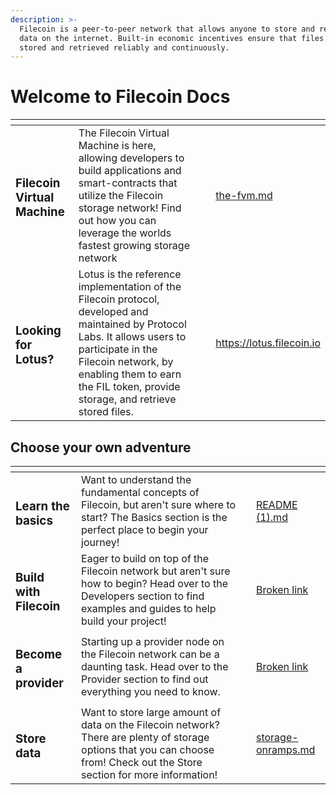 ```yaml
---
description: >-
  Filecoin is a peer-to-peer network that allows anyone to store and retrieve
  data on the internet. Built-in economic incentives ensure that files are
  stored and retrieved reliably and continuously.
---
```


# Welcome to Filecoin Docs



<table data-card-size="large" data-view="cards"><thead><tr><th></th><th></th><th></th><th data-hidden data-card-target data-type="content-ref"></th></tr></thead><tbody><tr><td><h3>Filecoin Virtual Machine</h3></td><td>The Filecoin Virtual Machine is here, allowing developers to build applications and smart-contracts that utilize the Filecoin storage network! Find out how you can leverage the worlds fastest growing storage network</td><td></td><td><a href="../../smart-contracts/fundamentals/the-fvm.md">the-fvm.md</a></td></tr><tr><td><h3>Looking for Lotus?</h3></td><td>Lotus is the reference implementation of the Filecoin protocol, developed and maintained by Protocol Labs. It allows users to participate in the Filecoin network, by enabling them to earn the FIL token, provide storage, and retrieve stored files.</td><td></td><td><a href="https://lotus.filecoin.io">https://lotus.filecoin.io</a></td></tr></tbody></table>

## Choose your own adventure

<table data-card-size="large" data-view="cards"><thead><tr><th></th><th></th><th></th><th data-hidden data-card-target data-type="content-ref"></th></tr></thead><tbody><tr><td><h3>Learn the basics</h3></td><td>Want to understand the fundamental concepts of Filecoin, but aren't sure where to start? The Basics section is the perfect place to begin your journey!</td><td></td><td><a href="README (1).md">README (1).md</a></td></tr><tr><td><h3>Build with Filecoin</h3></td><td>Eager to build on top of the Filecoin network but aren't sure how to begin? Head over to the Developers section to find examples and guides to help build your project!</td><td></td><td><a href="broken-reference">Broken link</a></td></tr><tr><td><h3>Become a provider</h3></td><td>Starting up a provider node on the Filecoin network can be a daunting task. Head over to the Provider section to find out everything you need to know.</td><td></td><td><a href="broken-reference">Broken link</a></td></tr><tr><td><h3>Store data</h3></td><td>Want to store large amount of data on the Filecoin network? There are plenty of storage options that you can choose from! Check out the Store section for more information!</td><td></td><td><a href="../how-storage-works/storage-onramps.md">storage-onramps.md</a></td></tr></tbody></table>
